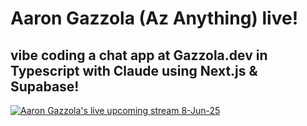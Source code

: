 # Aaron Gazzola (Az Anything) live! 
## vibe coding a chat app at Gazzola.dev in Typescript with Claude using Next.js & Supabase!
[![Aaron Gazzola's live upcoming stream 8-Jun-25](https://github.com/user-attachments/assets/dc23efc9-2638-4535-8aed-991d8d1fd5b5)](https://youtube.com/live/rdDb2krSTjs?feature=share)
